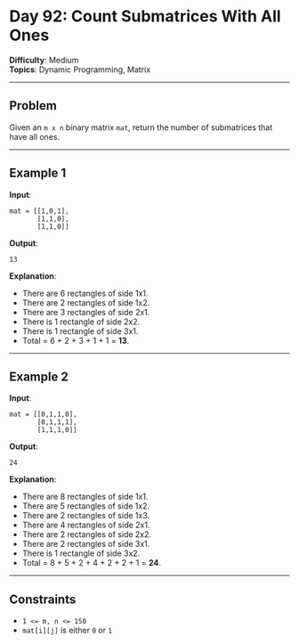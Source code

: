 # Day 92: Count Submatrices With All Ones

**Difficulty**: Medium  
**Topics**: Dynamic Programming, Matrix  

---

## Problem

Given an `m x n` binary matrix `mat`, return the number of submatrices that have all ones.

---

## Example 1

**Input**:
```
mat = [[1,0,1],
       [1,1,0],
       [1,1,0]]
```

**Output**:
```
13
```

**Explanation**:  
- There are 6 rectangles of side 1x1.  
- There are 2 rectangles of side 1x2.  
- There are 3 rectangles of side 2x1.  
- There is 1 rectangle of side 2x2.  
- There is 1 rectangle of side 3x1.  
- Total = 6 + 2 + 3 + 1 + 1 = **13**.

---

## Example 2

**Input**:
```
mat = [[0,1,1,0],
       [0,1,1,1],
       [1,1,1,0]]
```

**Output**:
```
24
```

**Explanation**:  
- There are 8 rectangles of side 1x1.  
- There are 5 rectangles of side 1x2.  
- There are 2 rectangles of side 1x3.  
- There are 4 rectangles of side 2x1.  
- There are 2 rectangles of side 2x2.  
- There are 2 rectangles of side 3x1.  
- There is 1 rectangle of side 3x2.  
- Total = 8 + 5 + 2 + 4 + 2 + 2 + 1 = **24**.

---

## Constraints
- `1 <= m, n <= 150`  
- `mat[i][j]` is either `0` or `1`  
